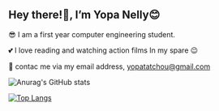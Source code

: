 ## Hey there!👋, I’m Yopa Nelly😊
😎 I am a first year computer engineering  student.

💕 I love reading and watching action films In my spare 😉

💬 contac me via my email address, yopatatchou@gmail.com

![Anurag's GitHub stats](https://github-readme-stats.vercel.app/api?username=YopaNelly&show_icons=true&theme=radical)


[![Top Langs](https://github-readme-stats.vercel.app/api/top-langs/?username=YopaNelly&layout=compact)](https://github.com/anuraghazra/github-readme-stats)
<!---
YopaNelly/YopaNelly is a ✨ special ✨ repository because its `README.md` (this file) appears on your GitHub profile.
You can click the Preview link to take a look at your changes.
--->

